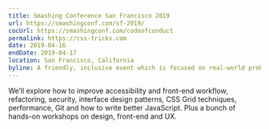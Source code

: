 ```yaml
---
title: Smashing Conference San Francisco 2019
url: https://smashingconf.com/sf-2019/
cocUrl: https://smashingconf.com/codeofconduct
permalink: https://css-tricks.com
date: 2019-04-16
endDate: 2019-04-17
location: San Francisco, California
byline: A friendly, inclusive event which is focused on real-world problems and solutions.
---
```


We’ll explore how to improve accessibility and front-end workflow, refactoring, security, interface design patterns, CSS Grid techniques, performance, Git and how to write better JavaScript. Plus a bunch of hands-on workshops on design, front-end and UX.
